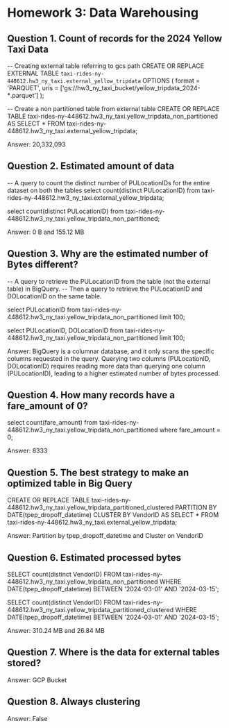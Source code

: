 # Homework 3: Data Warehousing

## Question 1. Count of records for the 2024 Yellow Taxi Data

-- Creating external table referring to gcs path
CREATE OR REPLACE EXTERNAL TABLE `taxi-rides-ny-448612.hw3_ny_taxi.external_yellow_tripdata`
OPTIONS (
  format = 'PARQUET',
  uris = ['gs://hw3_ny_taxi_bucket/yellow_tripdata_2024-*.parquet']
);

-- Create a non partitioned table from external table
CREATE OR REPLACE TABLE taxi-rides-ny-448612.hw3_ny_taxi.yellow_tripdata_non_partitioned AS
SELECT * FROM taxi-rides-ny-448612.hw3_ny_taxi.external_yellow_tripdata;

Answer: 20,332,093

## Question 2. Estimated amount of data 

-- A query to count the distinct number of PULocationIDs for the entire dataset on both the tables
select count(distinct PULocationID)
from taxi-rides-ny-448612.hw3_ny_taxi.external_yellow_tripdata;

select count(distinct PULocationID)
from taxi-rides-ny-448612.hw3_ny_taxi.yellow_tripdata_non_partitioned;

Answer: 0 B and 155.12 MB

## Question 3. Why are the estimated number of Bytes different? 

-- A query to retrieve the PULocationID from the table (not the external table) in BigQuery. 
-- Then a query to retrieve the PULocationID and DOLocationID on the same table.

select PULocationID
from taxi-rides-ny-448612.hw3_ny_taxi.yellow_tripdata_non_partitioned
limit 100;

select PULocationID, DOLocationID
from taxi-rides-ny-448612.hw3_ny_taxi.yellow_tripdata_non_partitioned
limit 100;

Answer: BigQuery is a columnar database, and it only scans the specific columns requested in the query. Querying two columns (PULocationID, DOLocationID) requires reading more data than querying one column (PULocationID), leading to a higher estimated number of bytes processed.

## Question 4. How many records have a fare_amount of 0?

select count(fare_amount)
from taxi-rides-ny-448612.hw3_ny_taxi.yellow_tripdata_non_partitioned
where fare_amount = 0;

Answer: 8333

## Question 5. The best strategy to make an optimized table in Big Query

CREATE OR REPLACE TABLE taxi-rides-ny-448612.hw3_ny_taxi.yellow_tripdata_partitioned_clustered
PARTITION BY DATE(tpep_dropoff_datetime)
CLUSTER BY VendorID AS
SELECT * FROM taxi-rides-ny-448612.hw3_ny_taxi.external_yellow_tripdata;

Answer: Partition by tpep_dropoff_datetime and Cluster on VendorID

## Question 6. Estimated processed bytes

SELECT count(distinct VendorID)
FROM taxi-rides-ny-448612.hw3_ny_taxi.yellow_tripdata_non_partitioned
WHERE DATE(tpep_dropoff_datetime) BETWEEN '2024-03-01' AND '2024-03-15';

SELECT count(distinct VendorID)
FROM taxi-rides-ny-448612.hw3_ny_taxi.yellow_tripdata_partitioned_clustered
WHERE DATE(tpep_dropoff_datetime) BETWEEN '2024-03-01' AND '2024-03-15';

Answer: 310.24 MB and  26.84 MB

## Question 7. Where is the data for external tables stored?

Answer: GCP Bucket

## Question 8. Always clustering

Answer: False